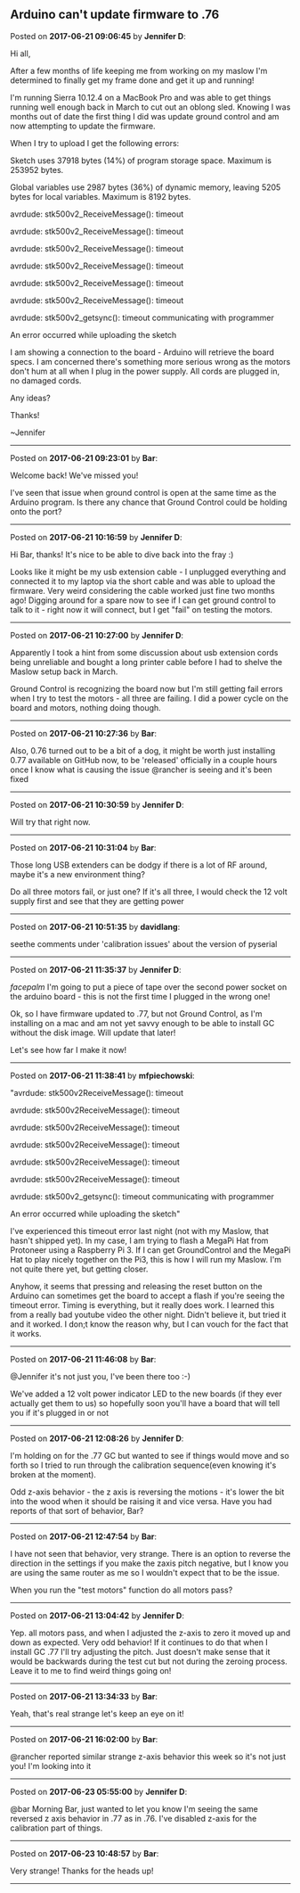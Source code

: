 ## Arduino can't update firmware to .76
Posted on **2017-06-21 09:06:45** by **Jennifer D**:

Hi all,

After a few months of life keeping me from working on my maslow I'm determined to finally get my frame done and get it up and running! 



I'm running Sierra 10.12.4 on a MacBook Pro and was able to get things running well enough back in March to cut out an oblong sled. Knowing I was months out of date the first thing I did was update ground control and am now attempting to update the firmware. 



When I try to upload I get the following errors:



Sketch uses 37918 bytes (14%) of program storage space. Maximum is 253952 bytes.

Global variables use 2987 bytes (36%) of dynamic memory, leaving 5205 bytes for local variables. Maximum is 8192 bytes.

avrdude: stk500v2_ReceiveMessage(): timeout

avrdude: stk500v2_ReceiveMessage(): timeout

avrdude: stk500v2_ReceiveMessage(): timeout

avrdude: stk500v2_ReceiveMessage(): timeout

avrdude: stk500v2_ReceiveMessage(): timeout

avrdude: stk500v2_ReceiveMessage(): timeout

avrdude: stk500v2_getsync(): timeout communicating with programmer

An error occurred while uploading the sketch



I am showing a connection to the board - Arduino will  retrieve the board specs. I am concerned there's something more serious wrong as the motors don't hum at all when I plug in the power supply. All cords are plugged in, no damaged cords. 



Any ideas?



Thanks! 



~Jennifer

---

Posted on **2017-06-21 09:23:01** by **Bar**:

Welcome back! We've missed you!



I've seen that issue when ground control is open at the same time as the Arduino program. Is there any chance that Ground Control could be holding onto the port?

---

Posted on **2017-06-21 10:16:59** by **Jennifer D**:

Hi Bar, thanks! It's nice to be able to dive back into the fray :) 



Looks like it might be my usb extension cable - I unplugged everything and connected it to my laptop via the short cable and was able to upload the firmware. Very weird considering the cable worked just fine two months ago! Digging around for a spare now to see if I can get ground control to talk to it - right now it will connect, but I get "fail" on testing the motors.

---

Posted on **2017-06-21 10:27:00** by **Jennifer D**:

Apparently I took a hint from some discussion about usb extension cords being unreliable and bought a long printer cable before I had to shelve the Maslow setup back in March.



Ground Control is recognizing the board now but I'm still getting fail errors when I try to test the motors - all three are failing. I did a power cycle on the board and motors, nothing doing though.

---

Posted on **2017-06-21 10:27:36** by **Bar**:

Also, 0.76 turned out to be a bit of a dog, it might be worth just installing 0.77 available on GitHub now, to be 'released' officially in a couple hours once I know what is causing the issue @rancher is seeing and it's been fixed

---

Posted on **2017-06-21 10:30:59** by **Jennifer D**:

Will try that right now.

---

Posted on **2017-06-21 10:31:04** by **Bar**:

Those long USB extenders can be dodgy if there is a lot of RF around, maybe it's a new environment thing?



Do all three motors fail, or just one? If it's all three, I would check the 12 volt supply first and see that they are getting power

---

Posted on **2017-06-21 10:51:35** by **davidlang**:

seethe comments under 'calibration issues' about the version of pyserial

---

Posted on **2017-06-21 11:35:37** by **Jennifer D**:

*facepalm* I'm going to put a piece of tape over the second power socket on the arduino board - this is not the first time I plugged in the wrong one! 



Ok, so I have firmware updated to .77, but not Ground Control, as I'm installing on a mac and am not yet savvy enough to be able to install GC without the disk image.  Will update that later! 



Let's see how far I make it now!

---

Posted on **2017-06-21 11:38:41** by **mfpiechowski**:

"avrdude: stk500v2ReceiveMessage(): timeout

avrdude: stk500v2ReceiveMessage(): timeout

avrdude: stk500v2ReceiveMessage(): timeout

avrdude: stk500v2ReceiveMessage(): timeout

avrdude: stk500v2ReceiveMessage(): timeout

avrdude: stk500v2ReceiveMessage(): timeout

avrdude: stk500v2_getsync(): timeout communicating with programmer

An error occurred while uploading the sketch"



I've experienced this timeout error last night (not with my Maslow, that hasn't shipped yet). In my case, I am trying to flash a MegaPi Hat from Protoneer using a Raspberry Pi 3. If I can get GroundControl and the MegaPi Hat to play nicely together on the Pi3, this is how I will run my Maslow. I'm not quite there yet, but getting closer. 

 

Anyhow, it seems that pressing and releasing the reset button on the Arduino can sometimes get the board to accept a flash if you're seeing the timeout error. Timing is everything, but it really does work. I learned this from a really bad youtube video the other  night. Didn't believe it, but tried it and it worked. I don;t know the reason why, but I can vouch for the fact that it works.

---

Posted on **2017-06-21 11:46:08** by **Bar**:

@Jennifer it's not just you, I've been there too :-)



We've added a 12 volt power indicator LED to the new boards (if they ever actually get them to us) so hopefully soon you'll have a board that will tell you if it's plugged in or not

---

Posted on **2017-06-21 12:08:26** by **Jennifer D**:

I'm holding on for the .77 GC but wanted to see if things would move and so forth so I tried to run through the calibration sequence(even knowing it's broken at the moment). 



Odd z-axis behavior - the z axis is reversing the motions - it's lower the bit into the wood when it should be raising it and vice versa. Have you had reports of that sort of behavior, Bar?

---

Posted on **2017-06-21 12:47:54** by **Bar**:

I have not seen that behavior, very strange. There is an option to reverse the direction in the settings if you make the zaxis pitch negative, but I know you are using the same router as me so I wouldn't expect that to be the issue. 



When you run the "test motors" function do all motors pass?

---

Posted on **2017-06-21 13:04:42** by **Jennifer D**:

Yep. all motors pass, and when I adjusted the z-axis to zero it moved up and down as expected. Very odd behavior! If it continues to do that when I install GC .77 I'll try adjusting the pitch. Just doesn't make sense that it would be backwards during the test cut but not during the zeroing process. Leave it to me to find weird things going on!

---

Posted on **2017-06-21 13:34:33** by **Bar**:

Yeah, that's real strange let's keep an eye on it!

---

Posted on **2017-06-21 16:02:00** by **Bar**:

@rancher reported similar strange z-axis behavior this week so it's not just you! I'm looking into it

---

Posted on **2017-06-23 05:55:00** by **Jennifer D**:

@bar Morning Bar, just wanted to let you know I'm seeing the same reversed z axis behavior in .77 as in .76. I've disabled z-axis for the calibration part of things.

---

Posted on **2017-06-23 10:48:57** by **Bar**:

Very strange! Thanks for the heads up!

---

